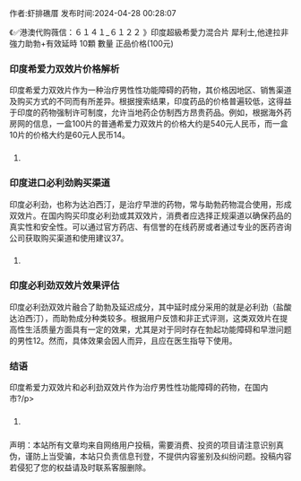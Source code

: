 <p>作者:虾排礁厝 发布时间:2024-04-28 00:28:07</p>
<p>《✅港澳代购薇信：６１４１_６１２２ 》印度超級希愛力混合片 犀利士,他達拉非 強力助勃+有效延時 10顆 數量 正品价格(100元) </p>
									<h3 style></h3><h3 style>印度希爱力双效片价格解析</h3><p>印度希爱力双效片作为一种治疗男性性功能障碍的药物，其价格因地区、销售渠道及购买方式的不同而有所差异。根据搜索结果，印度药品的价格普遍较低，这得益于印度的药物强制许可制度，允许当地药企仿制西方昂贵药品。例如，根据海外药房网的信息，一盒100片的普通希爱力双效片的价格大约是540元人民币，而一盒10片的价格大约是60元人民币14。</p><ol class style><li><h3 style></h3></li></ol><h3 style>印度进口必利劲购买渠道</h3><p>印度必利劲，也称为达泊西汀，是治疗早泄的药物，常与助勃药物混合使用，形成双效片。在国内购买印度必利劲或其双效片，消费者应选择正规渠道以确保药品的真实性和安全性。可以通过官方药店、有信誉的在线药房或者通过专业的医药咨询公司获取购买渠道和使用建议37。</p><ol class style><li><h3 style></h3></li></ol><h3 style>印度必利劲双效片效果评估</h3><p>印度必利劲双效片融合了助勃及延迟成分，其中延时成分采用的就是必利劲（盐酸达泊西汀），而助勃成分种类较多。根据用户反馈和非正式评测，这类双效片在提高性生活质量方面具有一定的效果，尤其是对于同时存在勃起功能障碍和早泄问题的男性12。然而，具体效果会因人而异，且应在医生指导下使用。</p><h3 style>结语</h3><p>印度希爱力双效片和必利劲双效片作为治疗男性性功能障碍的药物，在国内市?/p><ol class style><li><h3 style></h3></li></ol><p></p>				声明：本站所有文章均来自网络用户投稿，需要消费、投资的项目请注意识别真伪，谨防上当受骗，本站只负责信息刊登，不提供内容鉴别及纠纷问题。投稿内容若侵犯了您的权益请及时联系客服删除。				
